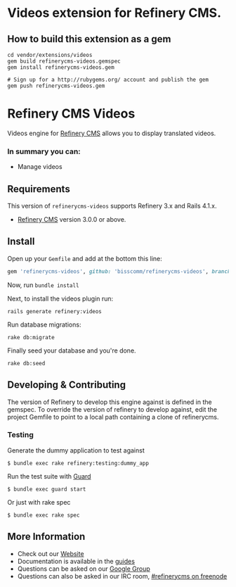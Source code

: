 # Videos extension for Refinery CMS.

## How to build this extension as a gem

    cd vendor/extensions/videos
    gem build refinerycms-videos.gemspec
    gem install refinerycms-videos.gem

    # Sign up for a http://rubygems.org/ account and publish the gem
    gem push refinerycms-videos.gem



# Refinery CMS Videos

Videos engine for [Refinery CMS](http://refinerycms.com) allows you to display translated videos.

### In summary you can:
* Manage videos

## Requirements

This version of `refinerycms-videos` supports Refinery 3.x and Rails 4.1.x.

* [Refinery CMS](http://refinerycms.com) version 3.0.0 or above.

## Install

Open up your ``Gemfile`` and add at the bottom this line:

```ruby
gem 'refinerycms-videos', github: 'bisscomm/refinerycms-videos', branch: 'master'
```

Now, run ``bundle install``

Next, to install the videos plugin run:

    rails generate refinery:videos

Run database migrations:

    rake db:migrate

Finally seed your database and you're done.

    rake db:seed

## Developing & Contributing

The version of Refinery to develop this engine against is defined in the gemspec. To override the version of refinery to develop against, edit the project Gemfile to point to a local path containing a clone of refinerycms.

### Testing

Generate the dummy application to test against

    $ bundle exec rake refinery:testing:dummy_app

Run the test suite with [Guard](https://github.com/guard/guard)

    $ bundle exec guard start

Or just with rake spec

    $ bundle exec rake spec


## More Information
* Check out our [Website](http://refinerycms.com/)
* Documentation is available in the [guides](http://refinerycms.com/guides)
* Questions can be asked on our [Google Group](http://group.refinerycms.org)
* Questions can also be asked in our IRC room, [#refinerycms on freenode](irc://irc.freenode.net/refinerycms)